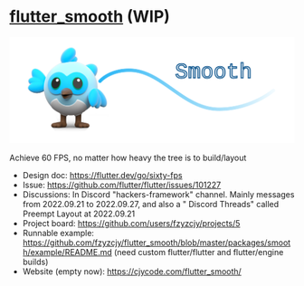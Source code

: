 # [flutter_smooth](https://github.com/fzyzcjy/flutter_smooth/tree/master) (WIP)

![logo](https://github.com/fzyzcjy/flutter_smooth_blob/blob/master/meta/logo.svg)

Achieve 60 FPS, no matter how heavy the tree is to build/layout

* Design doc: https://flutter.dev/go/sixty-fps
* Issue: https://github.com/flutter/flutter/issues/101227
* Discussions: In Discord "hackers-framework" channel. Mainly messages from 2022.09.21 to 2022.09.27, and also a "
  Discord Threads" called Preempt Layout at 2022.09.21
* Project board: https://github.com/users/fzyzcjy/projects/5
* Runnable example: https://github.com/fzyzcjy/flutter_smooth/blob/master/packages/smooth/example/README.md (need custom
  flutter/flutter and flutter/engine builds)
* Website (empty now): https://cjycode.com/flutter_smooth/
